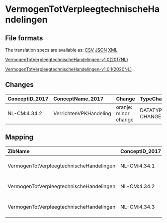# VermogenTotVerpleegtechnischeHandelingen
## File formats

The translation specs are available as: 
[CSV](../csv/VermogenTotVerpleegtechnischeHandelingen.csv) [JSON](../json/VermogenTotVerpleegtechnischeHandelingen.json) [XML](../xml/VermogenTotVerpleegtechnischeHandelingen.xml)



[VermogenTotVerpleegtechnischeHandelingen-v1.0(2017NL)](https://zibs.nl/wiki/VermogenTotVerpleegtechnischeHandelingen-v1.0(2017NL))

[VermogenTotVerpleegtechnischeHandelingen-v1.0.1(2020NL)](https://zibs.nl/wiki/VermogenTotVerpleegtechnischeHandelingen-v1.0.1(2020NL))









## Changes

| ConceptID_2017   | ConceptName_2017       | Change               | TypeChange      | Impact_heen   | TRANSLATIE_spec_heen                         | Impact_terug   | TRANSLATIE_spec_terug                        | Omschrijving                |
|:-----------------|:-----------------------|:---------------------|:----------------|:--------------|:---------------------------------------------|:---------------|:---------------------------------------------|:----------------------------|
| NL-CM:4.34.2     | VerrichtenVPKHandeling | oranje: minor change | DATATYPE CHANGE | Low           | valueset datatype CO -> valueset datatype CD | Low            | valueset datatype CD -> valueset datatype CO | Datatype CO gewijzigd in CD |

## Mapping

| ZibName                                  | ConceptID_2017   | ConceptName_2017                         | Codelists_2017                  | Change                  | ConceptID_2020   | ConceptName_2020                         | Codelists_2020                  | Bits     | Omschrijving                | TypeChange      | Impact_heen   | TRANSLATIE_spec_heen                         | Impact_terug   | TRANSLATIE_spec_terug                        |
|:-----------------------------------------|:-----------------|:-----------------------------------------|:--------------------------------|:------------------------|:-----------------|:-----------------------------------------|:--------------------------------|:---------|:----------------------------|:----------------|:--------------|:---------------------------------------------|:---------------|:---------------------------------------------|
| VermogenTotVerpleegtechnischeHandelingen | NL-CM:4.34.1     | VermogenTotVerpleegtechnischeHandelingen |                                 | groen: geen wijzigingen | NL-CM:4.34.1     | VermogenTotVerpleegtechnischeHandelingen |                                 |          |                             |                 |               |                                              |                |                                              |
| VermogenTotVerpleegtechnischeHandelingen | NL-CM:4.34.2     | VerrichtenVPKHandeling                   | VerrichtenVPKHandelingCodelijst | oranje: minor change    | NL-CM:4.34.2     | VerrichtenVPKHandeling                   | VerrichtenVPKHandelingCodelijst | ZIB-1115 | Datatype CO gewijzigd in CD | DATATYPE CHANGE | Low           | valueset datatype CO -> valueset datatype CD | Low            | valueset datatype CD -> valueset datatype CO |
| VermogenTotVerpleegtechnischeHandelingen | NL-CM:4.34.3     | VerpleegkundigeInterventie               |                                 | groen: geen wijzigingen | NL-CM:4.34.3     | VerpleegkundigeInterventie               |                                 |          |                             |                 |               |                                              |                |                                              |

